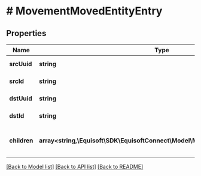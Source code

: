 # # MovementMovedEntityEntry

## Properties

Name | Type | Description | Notes
------------ | ------------- | ------------- | -------------
**srcUuid** | **string** | Source DB Id | [optional]
**srcId** | **string** | Source DB UUID | [optional]
**dstUuid** | **string** | Destination DB UUID | [optional]
**dstId** | **string** | Destination DB Id | [optional]
**children** | **array<string,\Equisoft\SDK\EquisoftConnect\Model\MovementMovedEntityEntry[]>** | List of entity, indexed by entity type | [optional]

[[Back to Model list]](../../README.md#models) [[Back to API list]](../../README.md#endpoints) [[Back to README]](../../README.md)
